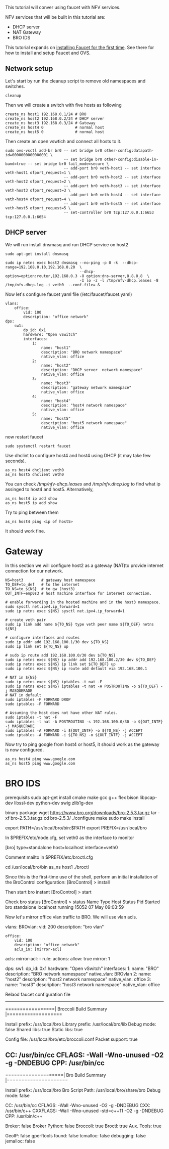 This tutorial will conver using faucet with NFV services. 

NFV services that will be built in this tutorial are:
- DHCP server
- NAT Gateway
- BRO IDS

This tutorial expands on [installing Faucet for the first time](https://faucet.readthedocs.io/en/latest/tutorials.html).
See there for how to install and setup Faucet and OVS.
## Network setup 
Let's start by run the cleanup script to remove old namespaces and switches.
```
cleanup 
```
Then we will create a switch with five hosts as following
```
create_ns host1 192.168.0.1/24 # BRO
create_ns host2 192.168.0.2/24 # DHCP server
create_ns host3 192.168.0.3/24 # Gateway
create_ns host4 0              # normal host
create_ns host5 0              # normal host
```
Then create an open vswtich and connect all hosts to it. 
```
sudo ovs-vsctl add-br br0 -- set bridge br0 other-config:datapath-id=0000000000000001 \
                          -- set bridge br0 other-config:disable-in-band=true -- set bridge br0 fail_mode=secure \
                          -- add-port br0 veth-host1 -- set interface veth-host1 ofport_request=1 \
                          -- add-port br0 veth-host2 -- set interface veth-host2 ofport_request=2 \
                          -- add-port br0 veth-host3 -- set interface veth-host3 ofport_request=3 \
                          -- add-port br0 veth-host4 -- set interface veth-host4 ofport_request=4 \
                          -- add-port br0 veth-host5 -- set interface veth-host5 ofport_request=5 \
                          -- set-controller br0 tcp:127.0.0.1:6653 tcp:127.0.0.1:6654
```
## DHCP server

We will run install dnsmasq and run DHCP service on host2
```
sudo apt-get install dnsmasq

sudo ip netns exec host2 dnsmasq --no-ping -p 0 -k  --dhcp-range=192.168.0.10,192.168.0.20  \
                                 --dhcp-option=option:router,192.168.0.3 -O option:dns-server,8.8.8.8  \
                                 -I lo -z -l /tmp/nfv-dhcp.leases -8 /tmp/nfv.dhcp.log -i veth0  --conf-file= &               
```
Now let's configure faucet yaml file (/etc/faucet/faucet.yaml)
```
vlans:
    office:
        vid: 100
        description: "office network"
dps:
    sw1:
        dp_id: 0x1
        hardware: "Open vSwitch"
        interfaces:
            1:
                name: "host1"
                description: "BRO network namespace"
                native_vlan: office
            2:
                name: "host2"
                description: "DHCP server  network namespace"
                native_vlan: office
            3:
                name: "host3"
                description: "gateway network namespace"
                native_vlan: office
            4:
                name: "host4"
                description: "host4 network namespace"
                native_vlan: office
            5:
                name: "host5"
                description: "host5 network namespace"
                native_vlan: office
```
now restart faucet
```
sudo systemctl restart faucet
```
Use dhclint to configure host4 and host4 using DHCP (it may take few seconds). 
```
as_ns host4 dhclient veth0
as_ns host5 dhclient veth0
```
You can check */tmp/nfv-dhcp.leases* and */tmp/nfv.dhcp.log* to find what ip assinged to host4 and host5. 
Alternatively, 
```
as_ns host4 ip add show
as_ns host5 ip add show
```
Try to ping between them 
```
as_ns host4 ping <ip of host5>
```
It should work fine. 

# Gateway 
In this section we will configure host2 as a gateway (NAT)to provide internet connection for our network. 
```
NS=host3        # gateway host namespace 
TO_DEF=to_def   # to the internet
TO_NS=to_${NS}  # to gw (host3) 
OUT_INTF=enp0s3 # host machine interface for internet connection. 

# enable forwarding in the hosted machine and in the host3 namespace. 
sudo sysctl net.ipv4.ip_forward=1
sudo ip netns exec ${NS} sysctl net.ipv4.ip_forward=1

# create veth pair
sudo ip link add name ${TO_NS} type veth peer name ${TO_DEF} netns ${NS}

# configure interfaces and routes
sudo ip addr add 192.168.100.1/30 dev ${TO_NS}
sudo ip link set ${TO_NS} up

# sudo ip route add 192.168.100.0/30 dev ${TO_NS}
sudo ip netns exec ${NS} ip addr add 192.168.100.2/30 dev ${TO_DEF}
sudo ip netns exec ${NS} ip link set ${TO_DEF} up
sudo ip netns exec ${NS} ip route add default via 192.168.100.1

# NAT in ${NS} 
sudo ip netns exec ${NS} iptables -t nat -F
sudo ip netns exec ${NS} iptables -t nat -A POSTROUTING -o ${TO_DEF} -j MASQUERADE
# NAT in default
sudo iptables -P FORWARD DROP
sudo iptables -F FORWARD

# Assuming the host does not have other NAT rules.
sudo iptables -t nat -F
sudo iptables -t nat -A POSTROUTING -s 192.168.100.0/30 -o ${OUT_INTF} -j MASQUERADE
sudo iptables -A FORWARD -i ${OUT_INTF} -o ${TO_NS} -j ACCEPT
sudo iptables -A FORWARD -i ${TO_NS} -o ${OUT_INTF} -j ACCEPT
```

Now try to ping google from host4 or host5, it should work as the gateway is now configured. 
```
as_ns host4 ping www.google.com
as_ns host5 ping www.google.com
```

# BRO IDS
prerequisits
sudo apt-get install cmake make gcc g++ flex bison libpcap-dev libssl-dev python-dev swig zlib1g-dev

binary package
wget https://www.bro.org/downloads/bro-2.5.3.tar.gz
tar -xf bro-2.5.3.tar.gz 
cd bro-2.5.3/
./configure
make
sudo make install

export PATH=/usr/local/bro/bin:$PATH
export PREFIX=/usr/local/bro

In $PREFIX/etc/node.cfg, set veth0 as the interface to monitor 

[bro]
type=standalone
host=localhost
interface=veth0

Comment mailto in $PREFIX/etc/broctl.cfg

cd /usr/local/bro/bin
as_ns host1 ./broctl

Since this is the first-time use of the shell, perform an initial installation of the BroControl configuration:
[BroControl] > install

Then start bro instant 
[BroControl] > start

Check bro status 
[BroControl] > status
Name         Type       Host          Status    Pid    Started
bro          standalone localhost     running   15052  07 May 09:03:59

Now let's mirror office vlan traffic to BRO. We will use vlan acls. 

vlans:
    BROvlan:
        vid: 200
        description: "bro vlan"

    office:
        vid: 100
        description: "office network"
        acls_in: [mirror-acl]

acls:
    mirror-acl:
        - rule:
            actions:
                allow: true
                mirror: 1

dps:
    sw1:
        dp_id: 0x1
        hardware: "Open vSwitch"
        interfaces:
            1:
                name: "BRO"
                description: "BRO network namespace"
                native_vlan: BROvlan
            2:
                name: "host2"
                description: "host2 network namespace"
                native_vlan: office
            3:
                name: "host3"
                description: "host3 network namespace"
                native_vlan: office
 

Relaod  faucet configuration file


--------------
=================|  Broccoli Build Summary  |===================

Install prefix:    /usr/local/bro
Library prefix:    /usr/local/bro/lib
Debug mode:        false
Shared libs:       true
Static libs:       true

Config file:       /usr/local/bro/etc/broccoli.conf
Packet support:    true

CC:                /usr/bin/cc
CFLAGS:             -Wall -Wno-unused -O2 -g -DNDEBUG
CPP:               /usr/bin/cc
----------
====================|  Bro Build Summary  |=====================

Install prefix:    /usr/local/bro
Bro Script Path:   /usr/local/bro/share/bro
Debug mode:        false

CC:                /usr/bin/cc
CFLAGS:             -Wall -Wno-unused -O2 -g -DNDEBUG
CXX:               /usr/bin/c++
CXXFLAGS:           -Wall -Wno-unused -std=c++11 -O2 -g -DNDEBUG
CPP:               /usr/bin/c++

Broker:            false
Broker Python:     false
Broccoli:          true
Broctl:            true
Aux. Tools:        true

GeoIP:             false
gperftools found:  false
        tcmalloc:  false
       debugging:  false
jemalloc:          false
